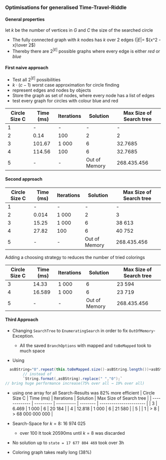 ### Optimisations for generalised Time-Travel-Riddle

#### General properties

let $k$ be the number of vertices in $G$ and $C$ the size of the searched circle

- The fully connected graph with $k$ nodes has $k$ over $2$ edges ($|E| =$ ${x^2 -x}\over 2$)
- Thereby there are $2^{|E|}$ possible graphs where every edge is either *red* or *blue*

#### First naive approach

- Test all $2^{|E|}$ possibilities
- $k \cdot (c -1)$ worst case approximation for circle finding
- represent edges and nodes by objects
- Store the graph as set of nodes, where every node has a list of edges
- test every graph for circles with colour blue and red

| Circle Size C | Time (ms) | Iterations | Solution      | Max Size of Search tree |
| ------------- | --------- | ---------- | ------------- | ----------------------- |
| 1             | -         | -          | -             | -                       |
| 2             | 0.14      | 100        | 2             | 2                       |
| 3             | 101.67    | 1 000      | 6             | 32.7685                 |
| 4             | 114.56    | 100        | 6             | 32.7685                 |
| 5             | -         | -          | Out of Memory | 268.435.456             |

#### Second approach

| Circle Size C | Time (ms) | Iterations | Solution      | Max Size of Search tree |
| ------------- | --------- | ---------- | ------------- | ----------------------- |
| 1             | -         | -          | -             | -                       |
| 2             | 0.014     | 1 000      | 2             | 3                       |
| 3             | 15.25     | 1 000      | 6             | 38 613                  |
| 4             | 27.82     | 100        | 6             | 40 752                  |
| 5             | -         | -          | Out of Memory | 268.435.456             |

Adding a choosing strategy to reduces the number of tried colorings

| Circle Size C | Time (ms) | Iterations | Solution      | Max Size of Search tree |
| ------------- | --------- | ---------- | ------------- | ----------------------- |
| 3             | 14.33     | 1 000      | 6             | 23 594                  |
| 4             | 16.589    | 1 000      | 6             | 23 719                  |
| 5             | -         | -          | Out of Memory | 268.435.456             |

#### Third Approach

- Changing `SearchTree` to `EnumeratingSearch` in order to fix `OutOfMemory`-Exception.
  - All the saved `BranchOptions` with mapped and `toBeMapped` took to much space

- Using

```java
  asBString="0".repeat(this.toBeMapped.size()-asBString.length())+asBString;
        // instead of 
        `String.format(,asBString).replace(" ","0");`
// bring huge performance increase(75% over all → 19% over all)
```

- using one array for all Search-Results was 82% more efficient | Circle Size C | Time (ms) | Iterations | Solution |
  Max Size of Search tree | | ------------- | --------- | ---------- | -------- | ----------------------- | | 3 | 6.469
  | 1 000 | 6 | 20 184 | | 4 | 12.818 | 1 000 | 6 | 21 580 | | 5 | | 1 | > 8 | > 68 000 000 000 |

- Search-Space for $k=8$: 16 974 025
  - over 100 It took 20590ms until $k=8$ was discarded
- No solution up to `state = 17 677 804 469` took over 3h
- Coloring graph takes really long (38%)
